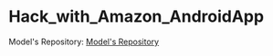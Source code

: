# Hack_with_Amazon_AndroidApp



Model's Repository:
[Model's Repository](https://github.com/Shtkshi/Hack_with_Amazon_Models)
